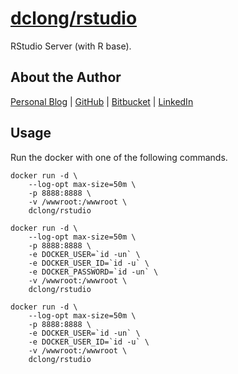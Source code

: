 # [dclong/rstudio](https://hub.docker.com/r/dclong/rstudio/)

RStudio Server (with R base).

## About the Author

[Personal Blog](http://www.legendu.net)   |   [GitHub](https://github.com/dclong)   |   [Bitbucket](https://bitbucket.org/dclong/)   |   [LinkedIn](http://www.linkedin.com/in/ben-chuanlong-du-1239b221/)

## Usage 

Run the docker with one of the following commands.

```
docker run -d \
    --log-opt max-size=50m \
    -p 8888:8888 \
    -v /wwwroot:/wwwroot \
    dclong/rstudio 
```

```
docker run -d \
    --log-opt max-size=50m \
    -p 8888:8888 \
    -e DOCKER_USER=`id -un` \
    -e DOCKER_USER_ID=`id -u` \
    -e DOCKER_PASSWORD=`id -un` \
    -v /wwwroot:/wwwroot \
    dclong/rstudio
```
```
docker run -d \
    --log-opt max-size=50m \
    -p 8888:8888 \
    -e DOCKER_USER=`id -un` \
    -e DOCKER_USER_ID=`id -u` \
    -v /wwwroot:/wwwroot \
    dclong/rstudio
```
